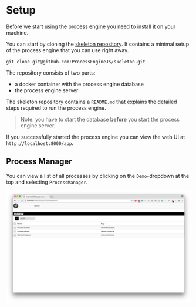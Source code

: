 # Setup

Before we start using the process engine you need to install it on your machine.

You can start by cloning the [skeleton repository](https://github.com/ProcessEngineJS/skeleton). It contains a minimal setup of the process engine that you can use right away.

```
git clone git@github.com:ProcessEngineJS/skeleton.git
```

The repository consists of two parts:
* a docker container with the process engine database 
* the process engine server

The skeleton repository contains a `README.md` that explains the detailed steps required to run the process engine.

> Note: you have to start the database **before** you start the process engine server.

If you successfully started the process engine you can view the web UI at `http://localhost:8000/app`.

## Process Manager

You can view a list of all processes by clicking on the `Demo`-dropdown at the top and selecting `ProzessManager`.

![Process Manager](images/process-manager.png)